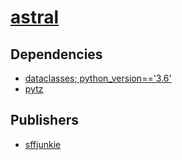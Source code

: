 # [astral](https://pypi.org/project/astral)

## Dependencies
- [dataclasses; python_version=='3.6'](packages/d/dataclasses.md)
- [pytz](packages/p/pytz.md)



## Publishers
- [sffjunkie](https://pypi.org/user/sffjunkie)

